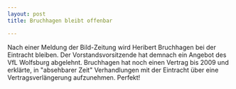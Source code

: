 ```yaml
---
layout: post
title: Bruchhagen bleibt offenbar

---
```


Nach einer Meldung der Bild-Zeitung wird Heribert Bruchhagen bei der Eintracht bleiben. Der Vorstandsvorsitzende hat demnach ein Angebot des VfL Wolfsburg abgelehnt. Bruchhagen hat noch einen Vertrag bis 2009 und erklärte, in "absehbarer Zeit" Verhandlungen mit der Eintracht über eine Vertragsverlängerung aufzunehmen. Perfekt!


